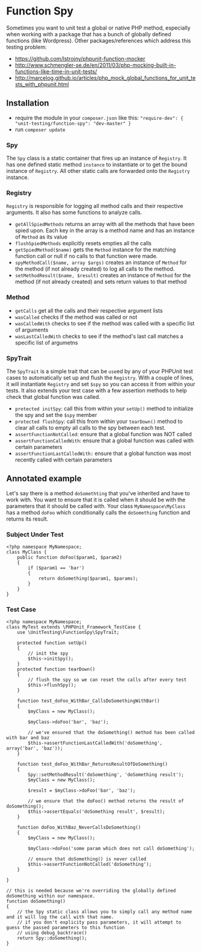 # Function Spy #

Sometimes you want to unit test a global or native PHP method, especially when working with a package that has a bunch of globally defined functions (like Wordpress). Other packages/references which address this testing problem:

* https://github.com/lstrojny/phpunit-function-mocker
* http://www.schmengler-se.de/en/2011/03/php-mocking-built-in-functions-like-time-in-unit-tests/
* http://marcelog.github.io/articles/php_mock_global_functions_for_unit_tests_with_phpunit.html

## Installation ##

* require the module in your `composer.json` like this: `"require-dev": { "unit-testing/function-spy": "dev-master" }`
* run `composer update`

### Spy ###

The `Spy` class is a static container that fires up an instance of `Registry`. It has one defined static method `instance` to instantiate or to get the bound instance of `Registry`. All other static calls are forwarded onto the `Registry` instance.

### Registry ###

`Registry` is responsible for logging all method calls and their respective arguments. It also has some functions to analyze calls.

* `getAllSpiedMethods` returns an array with all the methods that have been spied upon. Each key in the array is a method name and has an instance of `Method` as its value
* `flushSpiedMethods` explicitly resets empties all the calls
* `getSpiedMethod($name)` gets the `Method` instance for the matching function call or null if no calls to that function were made.
* `spyMethodCall($name, array $args)` creates an instance of `Method` for the method (if not already created) to log all calls to the method.
* `setMethodResult($name, $result)` creates an instance of `Method` for the method (if not already created) and sets return values to that method

### Method ###
* `getCalls` get all the calls and their respective argument lists
* `wasCalled` checks if the method was called or not
* `wasCalledWith` checks to see if the method was called with a specific list of arguments
* `wasLastCalledWith` checks to see if the method's last call matches a specific list of argumetns

### SpyTrait ##
The `SpyTrait` is a simple trait that can be `use`ed by any of your PHPUnit test cases to automatically set up and flush the `Registry`. With a couple of lines, it will instantiate `Registry` and set `$spy` so you can access it from within your tests. It also extends your test case with a few assertion methods to help check that global function was called.

* `protected initSpy`: call this from within your `setUp()` method to initialize the spy and set the `$spy` member
* `protected flushSpy`: call this from within your `tearDown()` method to clear all calls to empty all calls to the spy between each test.
* `assertFunctionNotCalled`: ensure that a global function was NOT called
* `assertFunctionCalledWith`: ensure that a global function was called with certain parameters
* `assertFunctionLastCalledWith:` ensure that a global function was most recently called with certain parameters

## Annotated example ##

Let's say there is a method `doSomethting` that you've inherited and have to work with. You want to ensure that it is called when it should be with the parameters that it should be called with. Your class `MyNamespace\MyClass` has a method `doFoo` which conditionally calls the `doSomething` function and returns its result.

### Subject Under Test ###
```
<?php namespace MyNamespace;
class MyClass {
	public function doFoo($param1, $param2)
	{
		if ($param1 == 'bar')
		{
			return doSomething($param1, $params);
		}
	}
}

```

### Test Case ###
```
<?php namespace MyNamespace;
class MyTest extends \PHPUnit_Framework_TestCase {
	use \UnitTesting\FunctionSpy\SpyTrait;

	protected function setUp()
	{
		// init the spy
		$this->initSpy();
	}
	protected function tearDown()
	{
		// flush the spy so we can reset the calls after every test
		$this->flushSpy();
	}

	function test_doFoo_WithBar_CallsDoSomethingWithBar()
	{
		$myClass = new MyClass();

		$myClass->doFoo('bar', 'baz');

		// we've ensured that the doSomething() method has been called with bar and baz
		$this->assertFunctionLastCalledWith('doSomething', array('bar', 'baz'));
	}

	function test_doFoo_WithBar_ReturnsResultOfDoSomething()
	{
		Spy::setMethodResult('doSomething', 'doSomething result');
		$myClass = new MyClass();

		$result = $myClass->doFoo('bar', 'baz');

		// we ensure that the doFoo() method returns the result of doSomething();
		$this->assertEquals('doSomething result', $result);
	}

	function doFoo_WithBaz_NeverCallsDoSomething()
	{
		$myClass = new MyClass();

		$myClass->doFoo('some param which does not call doSomething');

		// ensure that doSomething() is never called
		$this->assertFunctionNotCalled('doSomething');
	}

}

// this is needed because we're overriding the globally defined doSomething within our namespace.
function doSomething()
{
	// the Spy static class allows you to simply call any method name and it will log the call with that name.
	// if you don't explicity pass parameters, it will attempt to guess the passed parameters to this function
	// using debug_backtrace()
	return Spy::doSomething();
}

```

